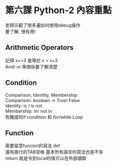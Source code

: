 # 第六課 Python-2 內容重點

老師示範了很多遍如何使用debug操作  
要了解, 很有用!
## Arithmetic Operators
記得 x+=3 是等於 x = x+3  
And/ or 等關係要了解清楚  

## Condition
Comparison, Identity, Membership  
Comparison: boolean -> True/ False  
Identity: is / is not  
Membership: in/ not in  
有難度的if condition 和 for/while Loop  

## Function
需要留意funcion的寫法 def  
還有換行的TAB空格
基本所有語言的寫法也差不多  
return 就是令到local的值可以在外部讀取

